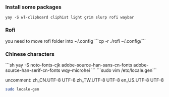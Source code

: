 <h3>Install some packages</h3>

```yay -S wl-clipboard cliphist light grim slurp rofi waybar```

<h3>Rofi</h3>
you need to move rofi folder into ~/.config
```cp -r ./rofi ~/.config/```

<h3>Chinese characters</h3>
```sh
yay -S noto-fonts-cjk adobe-source-han-sans-cn-fonts adobe-source-han-serif-cn-fonts wqy-microhei
```
```sudo vim /etc/locale.gen```

uncomment:
zh_CN.UTF-8 UTF-8
zh_TW.UTF-8 UTF-8
en_US.UTF-8 UTF-8

```sh
sudo locale-gen

